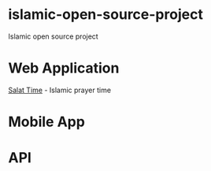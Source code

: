 # islamic-open-source-project
Islamic open source project



# Web Application
<a href="https://github.com/widatama/salat-time">Salat Time</a> - Islamic prayer time 

# Mobile App

# API
  

